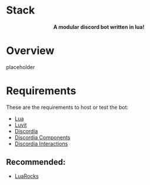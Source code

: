 # Stack
<h4 align="center">A modular discord bot written in lua!</h4>

# Overview

placeholder
 
# Requirements
These are the requirements to host or test the bot:
- [Lua](https://www.lua.org/)
- [Luvit](https://luvit.io/)
- [Discordia](https://github.com/SinisterRectus/discordia)
- [Discordia Components](https://github.com/Bilal2453/discordia-components/)
- [Discordia Interactions](https://github.com/Bilal2453/discordia-interactions)
## Recommended:
- [LuaRocks](https://luarocks.org/)
